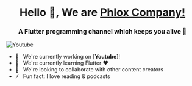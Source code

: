 <h1 align="center"> Hello 👋, We are <a href="https://www.youtube.com/channel/UC6sTNoJi_G_O5lNzc6JgLew?sub_confirmation=1">Phlox Company!</a></h1>
<h3 align="center">A Flutter programming channel which keeps you alive 💪</h3>

![Youtube](https://img.shields.io/static/v1?label=PhloxCompany&message=Subscribe&logo=YouTube&color=FF0000&style=for-the-badge)

- 🔭 &ensp;We're currently working on [**Youtube**]!
- 🌱 &ensp;We're currently learning Flutter ❤️
- 👯 &ensp;We're looking to collaborate with other content creators
- ⚡ &ensp;Fun fact: I love reading & podcasts
